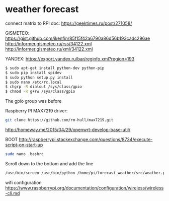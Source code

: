 # weather forecast
connect matrix to RPI doc:
https://geektimes.ru/post/271058/

GISMETEO:
https://gist.github.com/ikenfin/85f15f42a6790a86d56b193cadc296ae
http://informer.gismeteo.ru/rss/34122.xml
http://informer.gismeteo.ru/xml/34122.xml

YANDEX:
https://export.yandex.ru/bar/reginfo.xml?region=193

```sh
$ sudo apt-get install python-dev python-pip
$ sudo pip install spidev
$ sudo python setup.py install
$ sudo nano /etc/rc.local
$ chgrp -R dialout /sys/class/gpio
$ chmod -R g+rw /sys/class/gpio
```

The gpio group was before

Raspberry PI MAX7219 driver:
```sh
git clone https://github.com/rm-hull/max7219.git
```
http://homeway.me/2015/04/29/openwrt-develop-base-util/


BOOT
http://raspberrypi.stackexchange.com/questions/8734/execute-script-on-start-up

```sh
sudo nano .bashrc
```
Scroll down to the bottom and add the line 

```sh
/usr/bin/screen /usr/bin/python /home/pi/forecast_weather/src/weather.py --showforecast
```

wifi configuration
https://www.raspberrypi.org/documentation/configuration/wireless/wireless-cli.md
